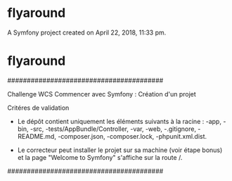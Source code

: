 flyaround
=========

A Symfony project created on April 22, 2018, 11:33 pm.
# flyaround


########################################

Challenge WCS
Commencer avec Symfony : Création d'un projet


Critéres de validation

 * Le dépôt contient uniquement les éléments suivants à la racine : 
	-app, 
	-bin, 
	-src, 
	-tests/AppBundle/Controller, 
	-var, 
	-web, 
	-.gitignore, 
	-README.md, 
	-composer.json, 
	-composer.lock, 
	-phpunit.xml.dist.

 * Le correcteur peut installer le projet sur sa machine (voir étape bonus) et la page "Welcome to Symfony" s'affiche sur la route /.

########################################

